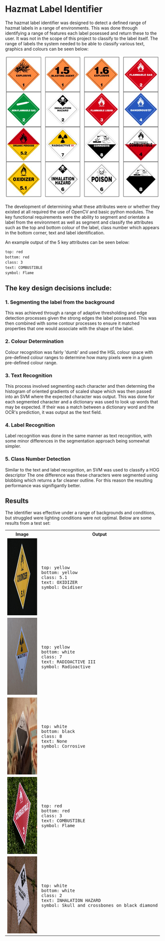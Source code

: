 # Hazmat Label Identifier
The hazmat label identifier was designed to detect a defined range of hazmat labels in a range of environments. This was done through identifying a range of features each label posessed and return these to the user. It was not in the scope of this project to classify to the label itself. The range of labels the system needed to be able to classify various text, graphics and colours can be seen below: 

![Potential Labels](https://raw.githubusercontent.com/swithers19/Hazmat-Label-Identifier/master/test-images/PotentialLabels.JPG)

The development of determining what these attributes were or whether they existed at all required the use of OpenCV and basic python modules. The key functional requirements were the ability to segment and orientate a label from the environment as well as segment and classify the attributes such as the top and bottom colour of the label, class number which appears in the bottom corner, text and label identification.

An example output of the 5 key attributes can be seen below:
```sh
top: red
bottom: red
class: 3
text: COMBUSTIBLE
symbol: Flame
```
## The key design decisions include:
### 1. Segmenting the label from the background
This was achieved through a range of adaptive thresholding and edge detection processes given the strong edges the label possessed. This was then combined with some contour processes to ensure it matched properties that one would associate with the shape of the label.
### 2. Colour Determination
Colour recognition was fairly 'dumb' and used the HSL colour space with pre-defined colour ranges to determine how many pixels were in a given pre-defined colour range. 
### 3. Text Recognition
This process involved segmenting each character and then determing the histogram of oriented gradients of scaled shape which was then passed into an SVM where the expected character was output. This was done for each segmented character and a dictionary was used to look up words that may be expected. If their was a match between a dictionary word and the OCR's prediction, it was output as the text field.
### 4. Label Recognition
Label recognition was done in the same manner as text recognition, with some minor differences in the segmentation approach being somewhat simpler.
### 5. Class Number Detection
Similar to the text and label recognition, an SVM was used to classify a HOG descriptor The one difference was these characters were segmented using blobbing which returns a far cleaner outline. For this reason the resulting performance was signifigantly better.

## Results
The identifier was effective under a range of backgrounds and conditions, but struggled were lighting conditions were not optimal. Below are some results from a test set:

<table align="center">
  <tr>
    <th>Image</th>
    <th>Output</th> 
  </tr>
  <tr>
    <td>
      <img src="https://raw.githubusercontent.com/swithers19/Hazmat-Label-Identifier/master/test-images/Oxidizer.JPG" width="auto" height="250"/>
    </td>
    <td>
      <pre>
       <br/>top: yellow<br/>bottom: yellow<br/>class: 5.1<br/>text: OXIDIZER<br/>symbol: Oxidiser
      </pre>
    </td> 
  </tr>
  <tr>
    <td>
      <img src="https://raw.githubusercontent.com/swithers19/Hazmat-Label-Identifier/master/test-images/Radioactive.JPG" width="auto" height="250"/>
    </td>
    <td>
      <pre>
       <br/>top: yellow<br/>bottom: white<br/>class: 7<br/>text: RADIOACTIVE III<br/>symbol: Radioactive
      </pre>
    </td> 
  </tr>
  <tr>
    <td>
      <img src="https://raw.githubusercontent.com/swithers19/Hazmat-Label-Identifier/master/test-images/Corrosive-no-text.jpg" width="auto" height="250"/>
    </td>
    <td>
      <pre>
       <br/>top: white<br/>bottom: black<br/>class: 8<br/>text: None<br/>symbol: Corrosive
      </pre>
    </td> 
  </tr>
  <tr>
    <td>
      <img src="https://raw.githubusercontent.com/swithers19/Hazmat-Label-Identifier/master/test-images/Combustible.JPG" width="auto" height="250"/>
    </td>
    <td>
      <pre>
       <br/>top: red<br/>bottom: red<br/>class: 3<br/>text: COMBUSTIBLE<br/>symbol: Flame
      </pre>
    </td> 
  </tr>
  <tr>
    <td>
      <img src="https://raw.githubusercontent.com/swithers19/Hazmat-Label-Identifier/master/test-images/InhalationHazard.JPG" width="auto" height="250"/>
    </td>
    <td>
      <pre>
       <br/>top: white<br/>bottom: white<br/>class: 2<br/>text: INHALATION HAZARD<br/>symbol: Skull and crossbones on black diamond
      </pre>
    </td> 
  </tr>
</table>



